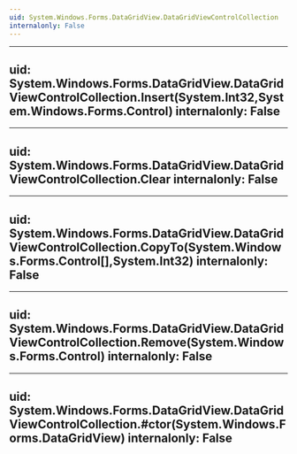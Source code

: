 ```yaml
---
uid: System.Windows.Forms.DataGridView.DataGridViewControlCollection
internalonly: False
---
```


---
uid: System.Windows.Forms.DataGridView.DataGridViewControlCollection.Insert(System.Int32,System.Windows.Forms.Control)
internalonly: False
---

---
uid: System.Windows.Forms.DataGridView.DataGridViewControlCollection.Clear
internalonly: False
---

---
uid: System.Windows.Forms.DataGridView.DataGridViewControlCollection.CopyTo(System.Windows.Forms.Control[],System.Int32)
internalonly: False
---

---
uid: System.Windows.Forms.DataGridView.DataGridViewControlCollection.Remove(System.Windows.Forms.Control)
internalonly: False
---

---
uid: System.Windows.Forms.DataGridView.DataGridViewControlCollection.#ctor(System.Windows.Forms.DataGridView)
internalonly: False
---
